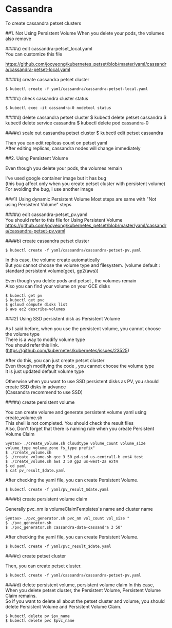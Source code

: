 # Cassandra
 To create cassandra petset clusters

##1. Not Using Persistent Volume
 When you delete your pods, the volumes also remove

####a) edit cassandra-petset_local.yaml  
 You can customize this file
	
 <https://github.com/jooyeong/kubernetes_petset/blob/master/yaml/cassandra/cassandra-petset-local.yaml>


####b) create cassandra petset cluster

 	$ kubectl create -f yaml/cassandra/cassandra-petset-local.yaml

####c) check cassandra cluster status

	$ kubectl exec -it cassandra-0 nodetool status

####d) delete cassandra petset cluster 
	$ kubectl delete petset cassandra
	$ kubectl delete service cassandra
	$ kubectl delete pod cassandra-0

####e) scale out cassandra petset cluster
	$ kubectl edit petset cassandra

 Then you can edit replicas count on petset yaml  
 After editing replicas, cassandra nodes will change immediately 


##2. Using Persistent Volume  

 Even though you delete your pods, the volumes remain

 I've used google container image but it has bug  
 (this bug affect only when you create petset cluster with persistent volume)  
 For avoiding the bug, I use another image

###1) Using dynamic Persistent Volume
 Most steps are same with "Not using Persistent Volume" steps    
 
####a) edit cassandra-petset_pv.yaml   
 You should refer to this file for Using Persistent Volume
 <https://github.com/jooyeong/kubernetes_petset/blob/master/yaml/cassandra/cassandra-petset-pv.yaml>

####b) create cassandra petset cluster  

	$ kubectl create -f yaml/cassandra/cassandra-petset-pv.yaml

 In this case, the volume create automatically  
 But you cannot choose the volume type and filesystem. (volume default : standard persistent volume(gce), gp2(aws))  

 Even though you delete pods and petset , the volumes remain    
 Also you can find your volume on your GCE disks  

	$ kubectl get pv
	$ kubectl get pvc
	$ gcloud compute disks list
	$ aws ec2 describe-volumes


###2) Using SSD persistent disk as Persistent Volume  

 As I said before, when you use the persistent volume, you cannot choose the volume type  
 There is a way to modify volume type  
 You should refer this link.(https://github.com/kubernetes/kubernetes/issues/23525)  

 After do this, you can just create petset cluster  
 Even though modifying the code , you cannot choose the volume type  
 It is just updated default volume type 

 Otherwise when you want to use SSD persistent disks as PV, you should create SSD disks in advance  
 (Cassandra recommend to use SSD)

####a) create persistent volume 

 You can create volume and generate persistent volume yaml using create_volume.sh  
 This shell is not completed. You should check the result files  
 Also, Don't forget that there is naming rule when you create Persistent Volume Claim  

 	Syntax> ./create_volume.sh cloudtype volume_count volume_size volume_type volume_zone fs_type prefix"
 	$ ./create_volume.sh
 	$ ./create_volume.sh gce 3 50 pd-ssd us-central1-b ext4 test
 	$ ./create_volume.sh aws 3 50 gp2 us-west-2a ext4
 	$ cd yaml 
 	$ cat pv_result_$date.yaml
 	
  After checking the yaml file, you can create Persistent Volume.

 	$ kubectl create -f yaml/pv_result_$date.yaml

####b) create persistent volume claim

 Generally pvc_nm is volumeClaimTemplates's name and cluster name 

 	Syntax> ./pvc_generator.sh pvc_nm vol_count vol_size "
 	$ ./pvc_generator.sh
 	$ ./pvc_generator.sh cassandra-data-cassandra 3 50"

 After checking the yaml file, you can create Persistent Volume.

 	$ kubectl create -f yaml/pvc_result_$date.yaml

####c) create petset cluster  

 Then, you can create petset cluster.

 	$ kubectl create -f yaml/cassandra/cassandra-petset-pv.yaml
	
####d) delete persistent volume, persistent volume claim
 In this case, When you delete petset cluster, the Persistent Volume, Persistent Volume Claim remains.  
 So if you want to delete all about the petset cluster and volume, you should delete Persistent Volume and Persistent Volume Claim.

 	$ kubectl delete pv $pv_name
 	$ kubectl delete pvc $pvc_name

